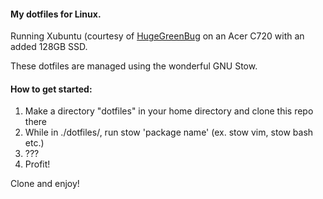 #### My dotfiles for Linux. ####
Running Xubuntu (courtesy of [HugeGreenBug](https://github.com/hugegreenbug) on
an Acer C720 with an added 128GB SSD.

These dotfiles are managed using the wonderful GNU Stow.

#### How to get started: ####
1. Make a directory "dotfiles" in your home directory and clone this repo there
2. While in ./dotfiles/, run stow 'package name' (ex. stow vim, stow bash etc.)
3. ???
4. Profit!

Clone and enjoy!
